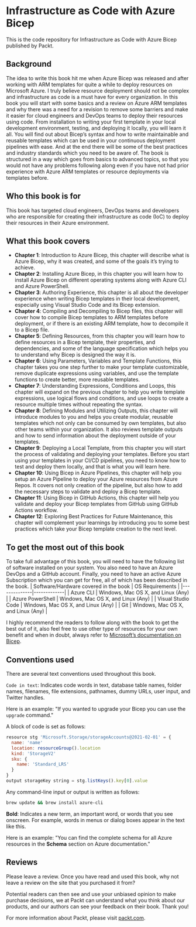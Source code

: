 # Infrastructure as Code with Azure Bicep

This is the code repository for Infrastructure as Code with Azure Bicep published by Packt.

## Background

The idea to write this book hit me when Azure Bicep was released and after working with ARM templates for quite a while to deploy resources on Microsoft Azure. I truly believe resource deployment should not be complex and infrastructure as code is a must have for every organization.
In this book you will start with some basics and a review on Azure ARM templates and why there was a need for a revision to remove some barriers and make it easier for cloud engineers and DevOps teams to deploy their resources using code. From installation to writing your first template in your local development environment, testing, and deploying it locally, you will learn it all. You will find out about Bicep’s syntax and how to write maintainable and reusable templates which can be used in your continuous deployment pipelines with ease. And at the end there will be some of the best practices and industry standards which you need to be aware of.
The book is structured in a way which goes from basics to advanced topics, so that you would not have any problems following along even if you have not had prior experience with Azure ARM templates or resource deployments via templates before.

## Who this book is for

This book has targeted cloud engineers, DevOps teams and developers who are responsible for creating their infrastructure as code (IoC) to deploy their resources in their Azure environment.

## What this book covers

- **Chapter 1**: Introduction to Azure Bicep, this chapter will describe what is Azure Bicep, why it was created, and some of the goals it’s trying to achieve.
- **Chapter 2**: Installing Azure Bicep, in this chapter you will learn how to install Azure Bicep on different operating systems along with Azure CLI and Azure PowerShell.
- **Chapter 3**: Authoring Experience, this chapter is all about the developer experience when writing Bicep templates in their local development, especially using Visual Studio Code and its Bicep extension.
- **Chapter 4**: Compiling and Decompiling to Bicep files, this chapter will cover how to compile Bicep templates to ARM templates before deployment, or if there is an existing ARM template, how to decompile it to a Bicep file.
- **Chapter 5**: Defining Resources, from this chapter you will learn how to define resources in a Bicep template, their properties, and dependencies, and some of the language specification which helps you to understand why Bicep is designed the way it is.
- **Chapter 6**: Using Parameters, Variables and Template Functions, this chapter takes you one step further to make your template customizable, remove duplicate expressions using variables, and use the template functions to create better, more reusable templates.
- **Chapter 7**: Understanding Expressions, Conditions and Loops, this chapter will expand on the previous chapter to help you write template expressions, use logical flows and conditions, and use loops to create a resource multiple times without repeating the syntax.
- **Chapter 8**: Defining Modules and Utilizing Outputs, this chapter will introduce modules to you and helps you create modular, reusable templates which not only can be consumed by own templates, but also other teams within your organization. It also reviews template outputs and how to send information about the deployment outside of your templates.
- **Chapter 9**: Deploying a Local Template, from this chapter you will start the process of validating and deploying your templates. Before you start using your templates in your CI/CD pipelines, you need to know how to test and deploy them locally, and that is what you will learn here.
- **Chapter 10**: Using Bicep in Azure Pipelines, this chapter will help you setup an Azure Pipeline to deploy your Azure resources from Azure Repos. It covers not only creation of the pipeline, but also how to add the necessary steps to validate and deploy a Bicep template.
- **Chapter 11**: Using Bicep in GitHub Actions, this chapter will help you validate and deploy your Bicep templates from GitHub using GitHub Actions workflow.
- **Chapter 12**: Exploring Best Practices for Future Maintenance, this chapter will complement your learnings by introducing you to some best practices which take your Bicep template creation to the next level.

## To get the most out of this book

To take full advantage of this book, you will need to have the following list of software installed on your system. You also need to have an Azure DevOps and a GitHub account. Finally, you need to have an active Azure Subscription which you can get for free, all of which has been described in the book.
| Software/Hardware covered in the book | OS Requirements |
|--------------|-------------|
| Azure CLI | Windows, Mac OS X, and Linux (Any) |
| Azure PowerShell | Windows, Mac OS X, and Linux (Any) |
| Visual Studio Code | Windows, Mac OS X, and Linux (Any) |
| Git | Windows, Mac OS X, and Linux (Any) |

I highly recommend the readers to follow along with the book to get the best out of it, also feel free to use other type of resources for your own benefit and when in doubt, always refer to [Microsoft’s documentation on Bicep](https://docs.microsoft.com/en-us/azure/azure-resource-manager/bicep/overview).

## Conventions used

There are several text conventions used throughout this book.

`Code in text`: Indicates code words in text, database table names, folder names, filenames, file extensions, pathnames, dummy URLs, user input, and Twitter handles.

Here is an example: "If you wanted to upgrade your Bicep you can use the `upgrade` command."

A block of code is set as follows:

```JAVASCRIPT
resource stg 'Microsoft.Storage/storageAccounts@2021-02-01' = {
  name: 'name'
  location: resourceGroup().location
  kind: 'StorageV2'
  sku: {
    name: 'Standard_LRS'
  }
}
output storageKey string = stg.listKeys().key[0].value
```

Any command-line input or output is written as follows:

```bash
brew update && brew install azure-cli
```

**Bold**: Indicates a new term, an important word, or words that you see onscreen. For example, words in menus or dialog boxes appear in the text like this.

Here is an example: "You can find the complete schema for all Azure resources in the **Schema** section on Azure documentation."

## Reviews

Please leave a review. Once you have read and used this book, why not leave a review on the site that you purchased it from?

Potential readers can then see and use your unbiased opinion to make purchase decisions, we at Packt can understand what you think about our products, and our authors can see your feedback on their book. Thank you!

For more information about Packt, please visit [packt.com](https://packt.com).
